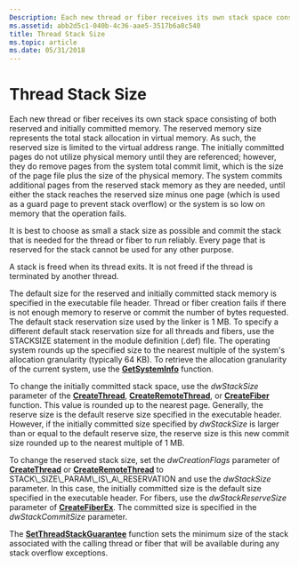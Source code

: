 ```yaml
---
Description: Each new thread or fiber receives its own stack space consisting of both reserved and initially committed memory.
ms.assetid: abb2d5c1-040b-4c36-aae5-3517b6a8c540
title: Thread Stack Size
ms.topic: article
ms.date: 05/31/2018
---
```


# Thread Stack Size

Each new thread or fiber receives its own stack space consisting of both reserved and initially committed memory. The reserved memory size represents the total stack allocation in virtual memory. As such, the reserved size is limited to the virtual address range. The initially committed pages do not utilize physical memory until they are referenced; however, they do remove pages from the system total commit limit, which is the size of the page file plus the size of the physical memory. The system commits additional pages from the reserved stack memory as they are needed, until either the stack reaches the reserved size minus one page (which is used as a guard page to prevent stack overflow) or the system is so low on memory that the operation fails.

It is best to choose as small a stack size as possible and commit the stack that is needed for the thread or fiber to run reliably. Every page that is reserved for the stack cannot be used for any other purpose.

A stack is freed when its thread exits. It is not freed if the thread is terminated by another thread.

The default size for the reserved and initially committed stack memory is specified in the executable file header. Thread or fiber creation fails if there is not enough memory to reserve or commit the number of bytes requested. The default stack reservation size used by the linker is 1 MB. To specify a different default stack reservation size for all threads and fibers, use the STACKSIZE statement in the module definition (.def) file. The operating system rounds up the specified size to the nearest multiple of the system's allocation granularity (typically 64 KB). To retrieve the allocation granularity of the current system, use the [**GetSystemInfo**](https://msdn.microsoft.com/library/ms724381(v=VS.85).aspx) function.

To change the initially committed stack space, use the *dwStackSize* parameter of the [**CreateThread**](https://msdn.microsoft.com/library/ms682453(v=VS.85).aspx), [**CreateRemoteThread**](https://msdn.microsoft.com/library/ms682437(v=VS.85).aspx), or [**CreateFiber**](/windows/desktop/api/WinBase/nf-winbase-createfiber) function. This value is rounded up to the nearest page. Generally, the reserve size is the default reserve size specified in the executable header. However, if the initially committed size specified by *dwStackSize* is larger than or equal to the default reserve size, the reserve size is this new commit size rounded up to the nearest multiple of 1 MB.

To change the reserved stack size, set the *dwCreationFlags* parameter of [**CreateThread**](https://msdn.microsoft.com/library/ms682453(v=VS.85).aspx) or [**CreateRemoteThread**](https://msdn.microsoft.com/library/ms682437(v=VS.85).aspx) to STACK\_SIZE\_PARAM\_IS\_A\_RESERVATION and use the *dwStackSize* parameter. In this case, the initially committed size is the default size specified in the executable header. For fibers, use the *dwStackReserveSize* parameter of [**CreateFiberEx**](/windows/desktop/api/WinBase/nf-winbase-createfiberex). The committed size is specified in the *dwStackCommitSize* parameter.

The [**SetThreadStackGuarantee**](https://msdn.microsoft.com/library/ms686283(v=VS.85).aspx) function sets the minimum size of the stack associated with the calling thread or fiber that will be available during any stack overflow exceptions.

 

 



